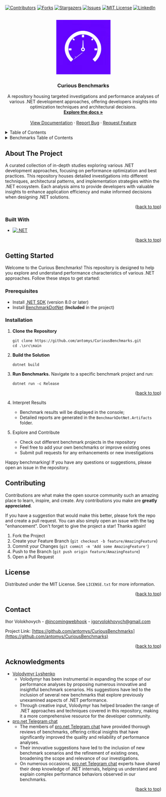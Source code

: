 <!-- Improved compatibility of back to top link: See: https://github.com/othneildrew/Best-README-Template/pull/73 -->
<a id="readme-top"></a>


<!-- PROJECT SHIELDS -->
<!--
*** I'm using markdown "reference style" links for readability.
*** Reference links are enclosed in brackets [ ] instead of parentheses ( ).
*** See the bottom of this document for the declaration of the reference variables
*** for contributors-url, forks-url, etc. This is an optional, concise syntax you may use.
*** https://www.markdownguide.org/basic-syntax/#reference-style-links
-->
[![Contributors][contributors-shield]][contributors-url]
[![Forks][forks-shield]][forks-url]
[![Stargazers][stars-shield]][stars-url]
[![Issues][issues-shield]][issues-url]
[![MIT License][license-shield]][license-url]
[![LinkedIn][linkedin-shield]][linkedin-url]


<!-- PROJECT LOGO -->
<br />
<div align="center">
  <a href="https://github.com/antomys/CuriousBenchmarks">
    <img src="assets/icon.png" alt="Logo" width="175" height="175">
  </a>

<h3 align="center">Curious Benchmarks</h3>

  <p align="center">
    A repository housing targeted investigations and performance analyses of various .NET development approaches, offering developers insights into optimization techniques and architectural decisions.
    <br />
    <a href="https://github.com/antomys/CuriousBenchmarks"><strong>Explore the docs »</strong></a>
    <br />
    <br />
    <a href="https://github.com/antomys/CuriousBenchmarks">View Documentation</a>
    ·
    <a href="https://github.com/antomys/CuriousBenchmarks/issues/new?labels=bug&template=bug-report---.md">Report Bug</a>
    ·
    <a href="https://github.com/antomys/CuriousBenchmarks/issues/new?labels=enhancement&template=feature-request---.md">Request Feature</a>
  </p>
</div>


<!-- TABLE OF CONTENTS -->
<details>
  <summary>Table of Contents</summary>
  <ol>
    <li>
      <a href="#about-the-project">About The Project</a>
      <ul>
        <li><a href="#built-with">Built With</a></li>
      </ul>
    </li>
    <li>
      <a href="#getting-started">Getting Started</a>
      <ul>
        <li><a href="#prerequisites">Prerequisites</a></li>
        <li><a href="#installation">Installation</a></li>
      </ul>
    </li>
    <li><a href="#usage">Usage</a></li>
    <li><a href="#roadmap">Roadmap</a></li>
    <li><a href="#contributing">Contributing</a></li>
    <li><a href="#license">License</a></li>
    <li><a href="#contact">Contact</a></li>
    <li><a href="#acknowledgments">Acknowledgments</a></li>
  </ol>
</details>

<details>
   <summary>Benchmarks Table of Contents</summary>
   <ol>
      <li>
         <a href="https://github.com/antomys/CuriousBenchmarks/blob/master/src/main/Benchmarks.Enum/Readme.md">Enum boxing-unboxing benchmarks</a>
         <ul>
            <li>
               <a href="https://github.com/antomys/CuriousBenchmarks/blob/master/src/main/Benchmarks.Enum/Readme.md#benchmarks">Benchmarks</a>
               <ul>
                  <li>
                     <a href="https://github.com/antomys/CuriousBenchmarks/blob/master/src/main/Benchmarks.Enum/Readme.md#benchmarks">Getting value as string from Enum</a>
                  </li>
                  <li>
                     <a href="https://github.com/antomys/CuriousBenchmarks/blob/master/src/main/Benchmarks.Enum/Readme.md#benchmarks">Getting name of Enum</a>
                  </li>
               </ul>
            </li>
         </ul>
      </li>
      <li>
         <a href="https://github.com/antomys/CuriousBenchmarks/blob/master/src/main/Benchmarks.CollectionSize/Readme.md">Comparison Length check methods of collections</a>
         <ul>
            <li>
               <a href="https://github.com/antomys/CuriousBenchmarks/blob/master/src/main/Benchmarks.CollectionSize/Readme.md#benchmarks">Benchmarks</a>
               <ul>
                  <li>
                     <a href="https://github.com/antomys/CuriousBenchmarks/blob/master/src/main/Benchmarks.CollectionSize/Readme.md#getting-size-by-count">Getting Size by '.Count'</a>
                  </li>
                  <li>
                     <a href="https://github.com/antomys/CuriousBenchmarks/blob/master/src/main/Benchmarks.CollectionSize/Readme.md#getting-size-by-any-method">Getting Size by '.Any()' method</a>
                  </li>
               </ul>
            </li>
         </ul>
      </li>
      <li>
         <a href="https://github.com/antomys/CuriousBenchmarks/blob/master/src/main/Benchmarks.GroupByVsDistinct/Readme.md">Comparing GroupBy/Distinct/DistinctBy for getting unique items</a>
         <ul>
            <li>
               <a href="https://github.com/antomys/CuriousBenchmarks/blob/master/src/main/Benchmarks.GroupByVsDistinct/Readme.md#benchmarks">Benchmarks</a>
            </li>
         </ul>
      </li>
      <li>
         <a href="https://github.com/antomys/CuriousBenchmarks/blob/master/src/main/Benchmarks.Iterators/Readme.md">Comparing different iterators (for,foreach, linq, ref foreach, etc.)</a>
      </li>
      <li>
         <a href="https://github.com/antomys/CuriousBenchmarks/blob/master/src/main/Benchmarks.String/Readme.md">Comparing different string link formatting, dashing for dash view, concatenating and generating unique string</a>
      </li>
      <li>
         <a href="https://github.com/antomys/CuriousBenchmarks/blob/master/src/main/Benchmarks.Serializers.Json/Readme.md">Json Serialization/Deserialization</a>
         <ul>
            <li>
               <a href="https://github.com/antomys/CuriousBenchmarks/blob/master/src/main/Benchmarks.Serializers.Json/Readme.md#benchmarks">Benchmarks</a>
               <ul>
                  <li>
                     <a href="https://github.com/antomys/CuriousBenchmarks/blob/master/src/main/Benchmarks.Serializers.Json/Readme.md#json-serialization">Serialization</a>
                  </li>
                  <li>
                     <a href="https://github.com/antomys/CuriousBenchmarks/blob/master/src/main/Benchmarks.Serializers.Json/Readme.md#json-deserialization">Deserialization</a>
                  </li>
               </ul>
            </li>
         </ul>
      </li>
      <li>
         <a href="https://github.com/antomys/CuriousBenchmarks/blob/master/src/main/Benchmarks.Serializers.Binary/Readme.md">Binary Serialization/Deserialization</a>
         <ul>
            <li>
               <a href="https://github.com/antomys/CuriousBenchmarks/blob/master/src/main/Benchmarks.Serializers.Binary/Readme.md#benchmarks">Benchmarks</a>
               <ul>
                  <li>
                     <a href="https://github.com/antomys/CuriousBenchmarks/blob/master/src/main/Benchmarks.Serializers.Binary/Readme.md#binary-serialization">Serialization</a>
                  </li>
                  <li>
                     <a href="https://github.com/antomys/CuriousBenchmarks/blob/master/src/main/Benchmarks.Serializers.Binary/Readme.md#binary-deserialization">Deserialization</a>
                  </li>
               </ul>
            </li>
         </ul>
      </li>
      <li>
         <a href="https://github.com/antomys/CuriousBenchmarks/blob/master/src/main/Benchmarks.SortArrayByArray/readme.md">Sort array of T by ids from string array</a>
      </li>
      <li>
         <a href="https://github.com/antomys/CuriousBenchmarks/blob/master/src/main/Benchmarks.String/Readme.md">[WIP] String Manipulations</a>
      </li>
      <li>
         <a href="https://github.com/antomys/CuriousBenchmarks/blob/master/src/main/Benchmarks.QueryBuilder/readme.md">URL Concat and Query building</a>
         <ul>
            <li>
               <a href="https://github.com/antomys/CuriousBenchmarks/blob/master/src/main/Benchmarks.QueryBuilder/readme.md#url-concatenation">URL Concatenation</a>
            </li>
            <li>
               <a href="https://github.com/antomys/CuriousBenchmarks/blob/master/src/main/Benchmarks.QueryBuilder/readme.md#query-building-approaches">Query Building</a>
            </li>
         </ul>
      </li>
   </ol>
</details>

<!-- ABOUT THE PROJECT -->
## About The Project

A curated collection of in-depth studies exploring various .NET development approaches, focusing on performance optimization and best practices. This repository houses detailed investigations into different techniques, architectural patterns, and implementation strategies within the .NET ecosystem. Each analysis aims to provide developers with valuable insights to enhance application efficiency and make informed decisions when designing .NET solutions.
<p align="right">(<a href="#readme-top">back to top</a>)</p>



### Built With

* [![.NET][.NET]][.NET]

<p align="right">(<a href="#readme-top">back to top</a>)</p>



<!-- GETTING STARTED -->
## Getting Started

Welcome to the Curious Benchmarks! This repository is designed to help you explore and understand performance characteristics of various .NET approaches. Follow these steps to get started:
### Prerequisites

- Install [.NET SDK](https://dotnet.microsoft.com/en-us/download) (version 8.0 or later)
- Install [BenchmarkDotNet](https://benchmarkdotnet.org/articles/overview.html) (**Included** in the project)


### Installation

1. **Clone the Repository**
    ```shell
   git clone https://github.com/antomys/CuriousBenchmarks.git
   cd .\src\main
   ```


2. **Build the Solution**
    ```shell
   dotnet build
   ```

3. **Run Benchmarks.** Navigate to a specific benchmark project and run:
    ```shell
   dotnet run -c Release
   ```
<p align="right">(<a href="#readme-top">back to top</a>)</p>

4. Interpret Results 
   - Benchmark results will be displayed in the console;
   - Detailed reports are generated in the `BenchmarkDotNet.Artifacts` folder.

5. Explore and Contribute 
   - Check out different benchmark projects in the repository 
   - Feel free to add your own benchmarks or improve existing ones 
   - Submit pull requests for any enhancements or new investigations


Happy benchmarking! If you have any questions or suggestions, please open an issue in the repository.


<!-- CONTRIBUTING -->
## Contributing

Contributions are what make the open source community such an amazing place to learn, inspire, and create. Any contributions you make are **greatly appreciated**.

If you have a suggestion that would make this better, please fork the repo and create a pull request. You can also simply open an issue with the tag "enhancement".
Don't forget to give the project a star! Thanks again!

1. Fork the Project
2. Create your Feature Branch (`git checkout -b feature/AmazingFeature`)
3. Commit your Changes (`git commit -m 'Add some AmazingFeature'`)
4. Push to the Branch (`git push origin feature/AmazingFeature`)
5. Open a Pull Request

<!-- LICENSE -->
## License

Distributed under the MIT License. See `LICENSE.txt` for more information.

<p align="right">(<a href="#readme-top">back to top</a>)</p>

<!-- CONTACT -->
## Contact

Ihor Volokhovych - [@incomingwebhook](https://t.me/incomingwebhook) - igorvolokhovych@gmail.com

Project Link: [https://github.com/antomys/CuriousBenchmarks](https://github.com/antomys/CuriousBenchmarks)

<p align="right">(<a href="#readme-top">back to top</a>)</p>


<!-- ACKNOWLEDGMENTS -->
## Acknowledgments

* [Volodymyr Lyshenko](https://github.com/vovche)
   - Volodymyr has been instrumental in expanding the scope of our performance analyses by proposing numerous innovative and insightful benchmark scenarios. His suggestions have led to the inclusion of several new benchmarks that explore previously unexamined aspects of .NET performance. 
   - Through creative input, Volodymyr has helped broaden the range of .NET approaches and techniques covered in this repository, making it a more comprehensive resource for the developer community.
* [pro.net Telegram chat](https://t.me/pro_net)
   - The members of [pro.net Telegram chat](https://t.me/pro_net) have provided thorough reviews of benchmarks, offering critical insights that have significantly improved the quality and reliability of performance analyses. 
   - Their innovative suggestions have led to the inclusion of new benchmark scenarios and the refinement of existing ones, broadening the scope and relevance of our investigations. 
   - On numerous occasions, [pro.net Telegram chat](https://t.me/pro_net) experts have shared their deep knowledge of .NET internals, helping us understand and explain complex performance behaviors observed in our benchmarks.

<p align="right">(<a href="#readme-top">back to top</a>)</p>


<!-- MARKDOWN LINKS & IMAGES -->
<!-- https://www.markdownguide.org/basic-syntax/#reference-style-links -->
[contributors-shield]: https://img.shields.io/github/contributors/antomys/CuriousBenchmarks.svg?style=for-the-badge
[contributors-url]: https://github.com/antomys/CuriousBenchmarks/graphs/contributors
[forks-shield]: https://img.shields.io/github/forks/antomys/CuriousBenchmarks.svg?style=for-the-badge
[forks-url]: https://github.com/antomys/CuriousBenchmarks/network/members
[stars-shield]: https://img.shields.io/github/stars/antomys/CuriousBenchmarks.svg?style=for-the-badge
[stars-url]: https://github.com/antomys/CuriousBenchmarks/stargazers
[issues-shield]: https://img.shields.io/github/issues/antomys/CuriousBenchmarks.svg?style=for-the-badge
[issues-url]: https://github.com/antomys/CuriousBenchmarks/issues
[license-shield]: https://img.shields.io/github/license/antomys/CuriousBenchmarks.svg?style=for-the-badge
[license-url]: https://github.com/antomys/CuriousBenchmarks/blob/master/LICENSE.txt
[linkedin-shield]: https://img.shields.io/badge/-LinkedIn-black.svg?style=for-the-badge&logo=linkedin&colorB=555
[linkedin-url]: https://www.linkedin.com/in/ihor-volokhovych-23875217a/
[.NET]: https://img.shields.io/badge/-.NET%208.0-blueviolet